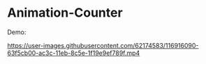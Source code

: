 # Animation-Counter

Demo:

https://user-images.githubusercontent.com/62174583/116916090-63f5cb00-ac3c-11eb-8c5e-1f19e9ef789f.mp4

